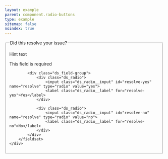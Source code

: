 ```yaml
---
layout: example
parent: component.radio-buttons
type: example
sitemap: false
noindex: true
---
```

<form>
    <div class="ds_question  ds_question--error" id="error-id-one">
        <fieldset aria-invalid="true">
            <legend>Did this resolve your issue?</legend>
            <p class="ds_hint-text">Hint text</p>
            <p class="ds_question__error-message">This field is required</p>

            <div class="ds_field-group">
                <div class="ds_radio">
                    <input class="ds_radio__input" id="resolve-yes" name="resolve" type="radio" value="yes">
                    <label class="ds_radio__label" for="resolve-yes">Yes</label>
                </div>

                <div class="ds_radio">
                    <input class="ds_radio__input" id="resolve-no" name="resolve" type="radio" value="no">
                    <label class="ds_radio__label" for="resolve-no">No</label>
                </div>
            </div>
        </fieldset>
    </div>
</form>
